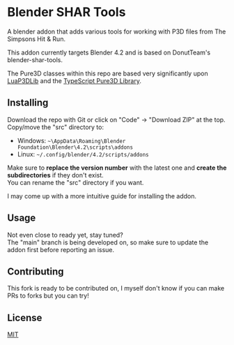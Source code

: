 # Blender SHAR Tools
A blender addon that adds various tools for working with P3D files from The Simpsons Hit & Run. 

This addon currently targets Blender 4.2 and is based on DonutTeam's blender-shar-tools.

The Pure3D classes within this repo are based very significantly upon [LuaP3DLib](https://github.com/Hampo/LuaP3DLib) and the [TypeScript Pure3D Library](https://github.com/donutteam/npm-pure3d).

## Installing
Download the repo with Git or click on "Code" -> "Download ZIP" at the top.  
Copy/move the "src" directory to:
- Windows: `~\AppData\Roaming\Blender Foundation\Blender\4.2\scripts\addons`
- Linux: `~/.config/blender/4.2/scripts/addons`

Make sure to **replace the version number** with the latest one and **create the subdirectories** if they don't exist.  
You can rename the "src" directory if you want.

I may come up with a more intuitive guide for installing the addon.

## Usage
Not even close to ready yet, stay tuned?  
The "main" branch is being developed on, so make sure to update the addon first before reporting an issue.

## Contributing
This fork is ready to be contributed on, I myself don't know if you can make PRs to forks but you can try!

## License
[MIT](https://github.com/donutteam/blender-shar-tools/blob/main/LICENSE.md)